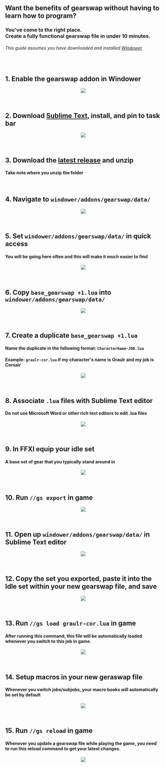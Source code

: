 ## Want the benefits of gearswap without having to learn how to program?
### You've come to the right place. <br> Create a fully functional gearswap file in under 10 minutes.
###### This guide assumes you have downloaded and installed [Windower](http://windower.net/)
<br/>

## 1. Enable the gearswap addon in Windower

<p align="center">
  <img src="http://g.recordit.co/X5bGnwoCYE.gif">
</p>
<br/>

## 2. Download [Sublime Text](https://www.sublimetext.com/3), install, and pin to task bar
<p align="center">
    <img src="http://g.recordit.co/0KlKSu6GDs.gif">
</p>
<br/>

## 3. Download the <a href="https://github.com/graulr/GearSwap/releases">latest release</a> and unzip
#### Take note where you unzip the folder
<br/>

## 4. Navigate to `windower/addons/gearswap/data/`
<p align="center">
    <img src="http://g.recordit.co/tRaVbyLdip.gif">
</p>
<br/>

## 5. Set `windower/addons/gearswap/data/` in quick access
#### You will be going here often and this will make it much easier to find
<p align="center">
    <img src="http://g.recordit.co/sQe9Cplwj7.gif">
</p>
<br/>

## 6. Copy `base_gearswap +1.lua` into `windower/addons/gearswap/data/`
<p align="center">
    <img src="http://g.recordit.co/cIbiaYDCtk.gif">
</p>
<br/>

## 7. Create a duplicate `base_gearswap +1.lua`
#### Name the duplicate in the following format: `CharacterName-JOB.lua`
#### Example: `graulr-cor.lua` if my character's name is **Graulr** and my job is **Corsair**
<p align="center">
    <img src="http://g.recordit.co/QKzG5KPXc1.gif">
</p>
<br/>

## 8. Associate `.lua` files with Sublime Text editor 
#### **Do not** use Microsoft Word or other rich text editors to edit .lua files
<p align="center">
    <img src="http://g.recordit.co/eoeNyHbwMi.gif">
</p>
<br/>

## 9. In FFXI equip your idle set
#### A base set of gear that you typically stand around in
<p align="center">
    <img src="https://i.imgur.com/4LIjJxQ.gif">
</p>
<br/>

## 10. Run `//gs export` in game
<p align="center">
    <img src="http://g.recordit.co/Rc8JB8mm5T.gif">
</p>
<br/>

## 11. Open up `windower/addons/gearswap/data/` in Sublime Text editor
<p align="center">
    <img src="http://g.recordit.co/eN4AM7OMyN.gif">
</p>
<br/>

## 12. Copy the set you exported, paste it into the Idle set within your new gearswap file, and **save**
<p align="center">
    <img src="https://i.imgur.com/svKztVj.gif">
</p>
<br/>

## 13. Run `//gs load graulr-cor.lua` in game
#### After running this command, this file will be automatically loaded whenever you switch to this job in game.
<p align="center">
    <img src="TODO">
</p>
<br/>

## 14. Setup macros in your new geraswap file
#### Whenever you switch jobs/subjobs, your macro books will automatically be set by default
<p align="center">
    <img src="TODO">
</p>
<br/>

## 15. Run `//gs reload` in game
#### Whenever you update a gearswap file while playing the game, you need to run this reload command to get your latest changes.
<p align="center">
    <img src="TODO">
</p>
<br/>
